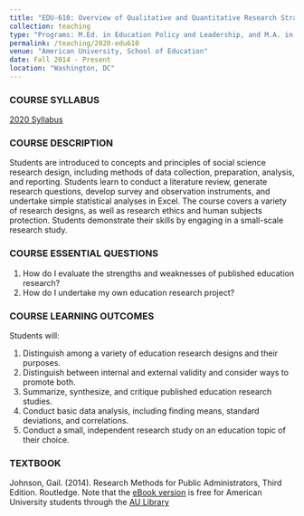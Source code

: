 ```yaml
---
title: "EDU-610: Overview of Qualitative and Quantitative Research Strategies"
collection: teaching
type: "Programs: M.Ed. in Education Policy and Leadership, and M.A. in International Training and Education"
permalink: /teaching/2020-edu610
venue: "American University, School of Education"
date: Fall 2014 - Present
location: "Washington, DC"
---
```


### COURSE SYLLABUS
[2020 Syllabus](https://www.dropbox.com/s/llxmt2d2d4v5wmb/EDU-610.Steele.F20.doc?dl=0)

### COURSE DESCRIPTION
Students are introduced to concepts and principles of social science research design, including methods of data collection, preparation, analysis, and reporting. Students learn to conduct a literature review, generate research questions, develop survey and observation instruments, and undertake simple statistical analyses in Excel. The course covers a variety of research designs, as well as research ethics and human subjects protection. Students demonstrate their skills by engaging in a small-scale research study. 

### COURSE ESSENTIAL QUESTIONS
1.	How do I evaluate the strengths and weaknesses of published education research?
2.	How do I undertake my own education research project?

### COURSE LEARNING OUTCOMES
Students will:
1.	Distinguish among a variety of education research designs and their purposes.
2.	Distinguish between internal and external validity and consider ways to promote both.
3.	Summarize, synthesize, and critique published education research studies.
4.	Conduct basic data analysis, including finding means, standard deviations, and correlations.
5.	Conduct a small, independent research study on an education topic of their choice.

### TEXTBOOK
Johnson, Gail. (2014). Research Methods for Public Administrators, Third Edition. Routledge.
Note that the [eBook version](https://www-taylorfrancis-com.proxyau.wrlc.org/books/9781315701134) is free for American University students through the [AU Library](https://www.american.edu/library/)
